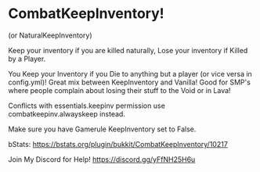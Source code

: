 # CombatKeepInventory!
(or NaturalKeepInventory)

Keep your inventory if you are killed naturally, Lose your inventory if Killed by a Player.

You Keep your Inventory if you Die to anything but a player (or vice versa in config.yml)! Great mix between KeepInventory and Vanilla! Good for SMP's where people complain about losing their stuff to the Void or in Lava!

Conflicts with essentials.keepinv permission use combatkeepinv.alwayskeep instead.

Make sure you have Gamerule KeepInventory set to False.

bStats: https://bstats.org/plugin/bukkit/CombatKeepInventory/10217

Join My Discord for Help!
https://discord.gg/yFfNH25H6u
